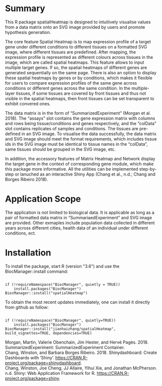 # Summary

This R package spatialHeatmap is designed to intuitively visualise values from a data matrix onto an SVG image provided by users and promote hypothesis generation.  

The core feature Spatial Heatmap is to map expression profile of a target gene under different conditions to different tissues on a formatted SVG image, where different tissues are predefined. After mapping, the expression profile is represented as different colours across tissues in the image, which are called spatial heatmaps. This feature allows to input multiple target genes. If so, the spatial heatmaps of different genes are generated sequentially on the same page. There is also an option to display these spatial heatmaps by genes or by conditions, which makes it flexible for users to compare expression profiles of the same gene across conditions or different genes across the same condition. In the multiple-layer tissues, if some tissues are covered by front tissues and thus not visible in the spatial heatmaps, then front tissues can be set transparent to exhibit convered ones.  

The data matrix is in the form of “SummarizedExperiment” (Morgan et al. 2018). The “assays” slot contains the gene expression matrix with columns and rows being tissue/conditions and genes respectively, and the “colData” slot contains replicates of samples and conditions. The tissues are pre-defined in an SVG image. To visualise the data successfully, the data matrix and SVG image should meet the format requirements, which includes tissue ids in the SVG image must be identical to tissue names in the “colData”, same tissues should be grouped in the SVG image, etc.  

In addition, the accessory features of Matrix Heatmap and Network display the target gene in the context of corresponding gene module, which make this package more informative. All the utilities can be implemented step-by-step or lanuched as an interactive Shiny App (Chang et al., n.d.; Chang and Borges Ribeiro 2018).  

# Application Scope

The application is not limited to biological data. It is applicable as long as a pair of formatted data matrix in “SummariaedExperiment” and SVG image are provided. Other exmaples include population data collected in different years across different cities, health data of an individual under different conditions, ect.


# Installation 

To install the package, start R (version "3.6") and use the BiocManager::install command:

```{r, eval=FALSE, echo=TRUE, warnings=FALSE} 

if (!requireNamespace("BiocManager", quietly = TRUE))
    install.packages("BiocManager")
BiocManager::install("spatialHeatmap")

```
To obtain the most recent updates immediately, one can install it directly from github as follow:
                                                                                                                                                                 
```{r, eval=FALSE, echo=TRUE, warnings=FALSE}

if (!requireNamespace("BiocManager", quietly=TRUE))
    install.packages("BiocManager")
BiocManager::install("jianhaizhang/spatialHeatmap", build_vignettes=TRUE, dependencies=TRUE)

```


Morgan, Martin, Valerie Obenchain, Jim Hester, and Hervé Pagès. 2018. SummarizedExperiment: SummarizedExperiment Container.  
Chang, Winston, and Barbara Borges Ribeiro. 2018. Shinydashboard: Create Dashboards with ’Shiny’. https://CRAN.R-project.org/package=shinydashboard.  
Chang, Winston, Joe Cheng, JJ Allaire, Yihui Xie, and Jonathan McPherson. n.d. Shiny: Web Application Framework for R. https://CRAN.R-project.org/package=shiny.


